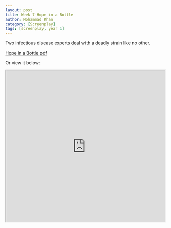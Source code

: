 ```yaml
---
layout: post
title: Week 7-Hope in a Bottle
author: Mohammad Khan
category: [Screenplay]
tags: [screenplay, year 1]
---
```

Two infectious disease experts deal with a deadly strain like no other.




<p><a href="https://drive.google.com/file/d/15K7vEGvHl6EJThw_yRt9GNcsaLSk3Bst/view?usp=sharing">
Hope in a Bottle.pdf</a></p>

Or view it below: 
<iframe src="https://drive.google.com/file/d/15K7vEGvHl6EJThw_yRt9GNcsaLSk3Bst/preview" width="100%" height="480" allow="autoplay"></iframe>